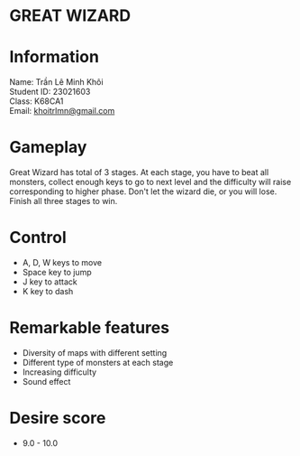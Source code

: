 #                                                                                       GREAT WIZARD             


# Information

Name: Trần Lê Minh Khôi  
Student ID: 23021603  
Class: K68CA1  
Email: khoitrlmn@gmail.com  

# Gameplay

Great Wizard has total of 3 stages. At each stage, you have to beat all monsters, collect enough keys to go to next level and the difficulty will raise corresponding to higher phase. Don't let the wizard die, or you will lose. Finish all three stages to win.

# Control

- A, D, W keys to move
- Space key to jump
- J key to attack
- K key to dash

# Remarkable features

- Diversity of maps with different setting
- Different type of monsters at each stage
- Increasing difficulty
- Sound effect

# Desire score
- 9.0 - 10.0
